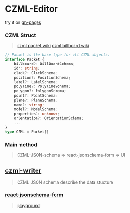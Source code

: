 # CZML-Editor
try it on [gh-pages](https://prophetw.github.io/CZMLEditor/#/editor)


### CZML Struct
> [czml packet wiki](https://github.com/AnalyticalGraphicsInc/czml-writer/wiki/Packet#packet)
> [czml billboard wiki](https://github.com/AnalyticalGraphicsInc/czml-writer/wiki/Billboard)

```typescript
// Packet is the base type for all CZML objects.
interface Packet {
	billboard?: BillBoardSchema;
 	id?: string;
	clock?: ClockSchema;
	position?: PositionSchema;
	label?: LabelSchema;
	polyline?: PolylineSchema;
	polygon?: PolygonSchema;
	point?: PointSchema;
	plane?: PlaneSchema;
	name?: string;
	model?: ModelSchema;
	properties?: unknown;
	orientation?: OrientationSchema;
	...
}
type CZML = Packet[]
```

### Main method
> CZML-JSON-schema => react-jsonschema-form => UI

## [czml-writer](https://github.com/AnalyticalGraphicsInc/czml-writer/tree/main)
> CZML JSON schema describe the data stucture

### [react-jsonschema-form](https://github.com/rjsf-team/react-jsonschema-form)
> [playground](https://rjsf-team.github.io/react-jsonschema-form/)
